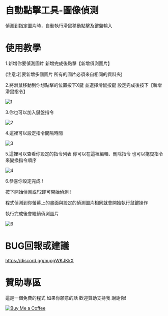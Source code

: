 # 自動點擊工具-圖像偵測

偵測到指定圖片時，自動執行滑鼠移動點擊及鍵盤輸入

# 使用教學
1.新增你要偵測圖片 新增完成後點擊【新增偵測圖片】

(注意:若要新增多個圖片 所有的圖片必須來自相同的資料夾)

2.將滑鼠移動到你想點擊的位置按下X鍵 並選擇滑鼠按鍵 設定完成後按下【新增滑鼠指令】 

![1](https://github.com/user-attachments/assets/bda2d45a-7211-47a8-8dd5-150367e58da8)

3.你也可以加入鍵盤指令

![2](https://github.com/user-attachments/assets/b834e38d-b935-41dd-ae87-87e9548ce28d)


4.這裡可以設定指令間隔時間

![3](https://github.com/user-attachments/assets/82142aa4-989a-4071-a4dd-0f50f0c19dee)

5.這裡可以查看你設定的指令列表 你可以在這裡編輯、刪除指令 也可以拖曳指令來變換指令順序

![4](https://github.com/user-attachments/assets/abed3d85-0aea-4f72-86f0-10db764ece2f)

6.恭喜你設定完成！

按下開始偵測或F2即可開始偵測！

程式偵測到你螢幕上的畫面與設定的偵測圖片相同就會開始執行鼠鍵操作

執行完成後會繼續偵測圖片

![6](https://github.com/user-attachments/assets/bc91159f-fef5-416f-8e4b-8e9354b5a870)









# BUG回報或建議
https://discord.gg/nupgWKJKkX

# 贊助專區
這是一個免費的程式 如果你願意的話 歡迎贊助支持我 謝謝你!

[![Buy Me a Coffee](https://www.buymeacoffee.com/assets/img/custom_images/orange_img.png)](https://www.buymeacoffee.com/dreamtv)
